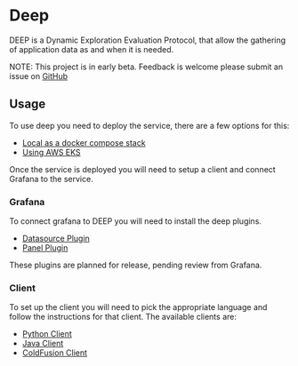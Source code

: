 # Deep

DEEP is a Dynamic Exploration Evaluation Protocol, that allow the gathering of application data as and when it is
needed.

NOTE: This project is in early beta. Feedback is welcome please submit an issue
on [GitHub](https://github.com/intergra/deep)

## Usage

To use deep you need to deploy the service, there are a few options for this:

- [Local as a docker compose stack](./deploy/local.md)
- [Using AWS EKS](./deploy/aws-eks.md)

Once the service is deployed you will need to setup a client and connect Grafana to the service.

### Grafana

To connect grafana to DEEP you will need to install the deep plugins.

- [Datasource Plugin](https://github.com/intergral/grafana-deep-datasource)
- [Panel Plugin](https://github.com/intergral/grafana-deep-panel)

These plugins are planned for release, pending review from Grafana.

### Client

To set up the client you will need to pick the appropriate language and follow the instructions for that client. The
available clients are:

- [Python Client](https://github.com/intergral/deep-python-client)
- [Java Client](https://github.com/intergral/deep-java-client)
- [ColdFusion Client](https://github.com/intergral/deep-java-client)
